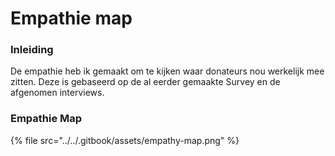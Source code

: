 # Empathie map

### Inleiding

De empathie heb ik gemaakt om te kijken waar donateurs nou werkelijk mee zitten. Deze is gebaseerd op de al eerder gemaakte Survey en de afgenomen interviews.

### Empathie Map

{% file src="../../.gitbook/assets/empathy-map.png" %}

